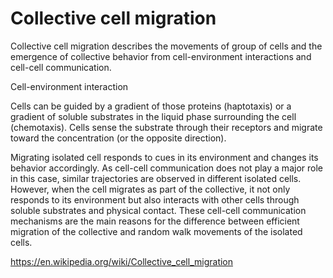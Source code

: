# Collective cell migration


Collective cell migration describes the movements of group of cells and the emergence of collective behavior from cell-environment interactions and cell-cell communication.

Cell-environment interaction

Cells can be guided by a gradient of those proteins (haptotaxis) or a gradient of soluble substrates in the liquid phase surrounding the cell (chemotaxis). Cells sense the substrate through their receptors and migrate toward the concentration (or the opposite direction).

Migrating isolated cell responds to cues in its environment and changes its behavior accordingly. As cell-cell communication does not play a major role in this case, similar trajectories are observed in different isolated cells. However, when the cell migrates as part of the collective, it not only responds to its environment but also interacts with other cells through soluble substrates and physical contact. These cell-cell communication mechanisms are the main reasons for the difference between efficient migration of the collective and random walk movements of the isolated cells.

https://en.wikipedia.org/wiki/Collective_cell_migration
